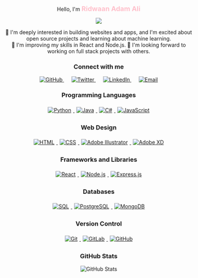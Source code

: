<p align="center">Hello, I'm <span style="color:pink; font-size: large; font-weight: bold;">Ridwaan Adam Ali</span></p>

<p align="center">
  <img src="https://readme-typing-svg.herokuapp.com?font=Roboto&color=%23F77CFF&size=25&center=true&vCenter=true&width=450&lines=Web%20Developer;%20Open%20Source%20Contributor;%20Interested%20in%20Machine%20Learning" />
</p>

<div align="center">
  👀 I'm deeply interested in building websites and apps, and I'm excited about open source projects and learning about machine learning.
  <br>
  🌱 I'm improving my skills in React and Node.js.
  💞️ I'm looking forward to working on full stack projects with others.
  <br>
</div>

<div align="center">
  <h3>Connect with me</h3>
  <a href="https://github.com/Ridwa19" style="margin: 0 10px;">
    <img src="https://img.shields.io/badge/GitHub-181717?style=for-the-badge&logo=github&logoColor=white" alt="GitHub">
  </a>
  <a href="https://twitter.com/yourhandle" style="margin: 0 10px;">
    <img src="https://img.shields.io/badge/Twitter-1DA1F2?style=for-the-badge&logo=twitter&logoColor=white" alt="Twitter">
  </a>
  <a href="https://linkedin.com/in/yourprofile" style="margin: 0 10px;">
    <img src="https://img.shields.io/badge/LinkedIn-0A66C2?style=for-the-badge&logo=linkedin&logoColor=white" alt="LinkedIn">
  </a>
  <a href="mailto:ridwaana88@gmail.com" style="margin: 0 10px;">
    <img src="https://img.shields.io/badge/Email-EA4335?style=for-the-badge&logo=gmail&logoColor=white" alt="Email">
  </a>
</div>

<div align="center">
  <h3>Programming Languages</h3>
  <a href="#">
    <img src="https://img.shields.io/badge/Python-3776AB?style=for-the-badge&logo=python&logoColor=white" alt="Python" style="margin: 5px;">
  </a>
  <a href="#">
    <img src="https://img.shields.io/badge/Java-007396?style=for-the-badge&logo=java&logoColor=white" alt="Java" style="margin: 5px;">
  </a>
  <a href="#">
    <img src="https://img.shields.io/badge/C%23-239120?style=for-the-badge&logo=c-sharp&logoColor=white" alt="C#" style="margin: 5px;">
  </a>
  <a href="#">
    <img src="https://img.shields.io/badge/JavaScript-efd81d?style=for-the-badge&logo=javascript&logoColor=white" alt="JavaScript" style="margin: 5px;">
  </a>
</div>

<div align="center">
  <h3>Web Design</h3>
  <a href="#">
    <img src="https://img.shields.io/badge/HTML-E34F26?style=for-the-badge&logo=html5&logoColor=white" alt="HTML" style="margin: 5px;">
  </a>
  <a href="#">
    <img src="https://img.shields.io/badge/CSS-1572B6?style=for-the-badge&logo=css3&logoColor=white" alt="CSS" style="margin: 5px;">
  </a>
  <a href="#">
    <img src="https://img.shields.io/badge/Adobe%20Illustrator-FF9A00?style=for-the-badge&logo=adobe-illustrator&logoColor=white" alt="Adobe Illustrator" style="margin: 5px;">
  </a>
  <a href="#">
    <img src="https://img.shields.io/badge/Adobe%20XD-FF61F6?style=for-the-badge&logo=adobe-xd&logoColor=white" alt="Adobe XD" style="margin: 5px;">
  </a>
</div>

<div align="center">
  <h3>Frameworks and Libraries</h3>
  <a href="#">
    <img src="https://img.shields.io/badge/React-61DAFB?style=for-the-badge&logo=react&logoColor=white" alt="React" style="margin: 5px;">
  </a>
  <a href="#">
    <img src="https://img.shields.io/badge/Node.js-339933?style=for-the-badge&logo=nodedotjs&logoColor=white" alt="Node.js" style="margin: 5px;">
  </a>
  <a href="#">
    <img src="https://img.shields.io/badge/Express.js-000000?style=for-the-badge&logo=express&logoColor=white" alt="Express.js" style="margin: 5px;">
  </a>
</div>

<div align="center">
  <h3>Databases</h3>
  <a href="#">
    <img src="https://img.shields.io/badge/SQL-4479A1?style=for-the-badge&logo=sql&logoColor=white" alt="SQL" style="margin: 5px;">
  </a>
  <a href="#">
    <img src="https://img.shields.io/badge/PostgreSQL-336791?style=for-the-badge&logo=postgresql&logoColor=white" alt="PostgreSQL" style="margin: 5px;">
  </a>
  <a href="#">
    <img src="https://img.shields.io/badge/MongoDB-47A248?style=for-the-badge&logo=mongodb&logoColor=white" alt="MongoDB" style="margin: 5px;">
  </a>
</div>

<div align="center">
  <h3>Version Control</h3>
  <a href="#">
    <img src="https://img.shields.io/badge/Git-F05032?style=for-the-badge&logo=git&logoColor=white" alt="Git" style="margin: 5px;">
  </a>
  <a href="#">
    <img src="https://img.shields.io/badge/GitLab-FC6D26?style=for-the-badge&logo=gitlab&logoColor=white" alt="GitLab" style="margin: 5px;">
  </a>
  <a href="#">
    <img src="https://img.shields.io/badge/GitHub-181717?style=for-the-badge&logo=github&logoColor=white" alt="GitHub" style="margin: 5px;">
  </a>
</div>

<div align="center">
  <h3>GitHub Stats</h3>
  <img src="https://github-readme-stats.vercel.app/api?username=Ridwa19&show_icons=true&theme=radical" alt="GitHub Stats">
</div>
